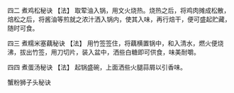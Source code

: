 四二 煮鸡松秘诀
【法】
取荤油入锅，用文火烧热。烧热之后，将鸡肉摊成松散，焙松之后，将酱油等煎就之浓汁洒入锅内，使其入味，再行焙干，便可盛起贮藏，随时可食。

四三 煮糯米塞藕秘诀
【法】
用竹签签住，将藕横置锅中，和入清水，燃火便烧沸，拔出竹签，用刀切片，装入盆中，洒些白糖即可供食，味美耐嚼。

四四 煮蛋汤秘诀
【法】
起锅盛碗，上面洒些火腿蒜屑以引香味。

蟹粉狮子头秘诀